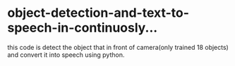 # object-detection-and-text-to-speech-in-continuosly...
this code is detect the object that in front of camera(only trained 18 objects) and convert it into speech using python.
